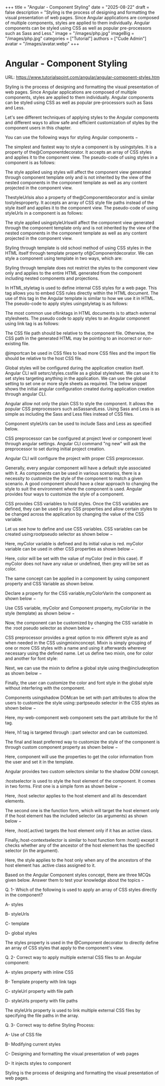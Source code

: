 +++
title = "Angular - Component Styling"
date = "2025-08-22"
draft = false
description = "Styling is the process of designing and formatting the visual presentation of web pages. Since Angular applications are composed of multiple components, styles are applied to them individually. Angular components can be styled using CSS as well as popular pre-processors such as Sass and Less."
image = "/images/php.jpg"
imageBig = "/images/php.jpg"
categories = ["Tutorial"]
authors = ["Cude Admin"]
avatar = "/images/avatar.webp"
+++

# Angular - Component Styling

URL: https://www.tutorialspoint.com/angular/angular-component-styles.htm

Styling is the process of designing and formatting the visual presentation of web pages. Since Angular applications are composed of multiple components, styles are applied to them individually. Angular components can be styled using CSS as well as popular pre-processors such as Sass and Less.

Let's see different techniques of applying styles to the Angular components and different ways to allow safe and efficient customization of styles by the component users in this chapter.

You can use the following ways for styling Angular components −

The simplest and fastest way to style a component is by usingstyles. It is a property of the@Componentdecorator. It accepts an array of CSS styles and applies it to the component view. The pseudo-code of using styles in a component is as follows:

The style applied using styles will affect the component view generated through component template only and is not inherited by the view of the nested components in the component template as well as any content projected in the component view.

ThestyleUrlsis also a property of the@Componentdecorator and is similar tostylesproperty. It accepts an array of CSS style file paths instead of the style itself and applies it to the component view. The pseudo-code of using styleUrls in a component is as follows:

The style applied usingstyleUrlswill affect the component view generated through the component template only and is not inherited by the view of the nested components in the component template as well as any content projected in the component view.

Styling through template is old school method of using CSS styles in the HTML itself through template property of@Componentdecorator. We can style a component using template in two ways, which are:

Styling through template does not restrict the styles to the component view only and applies to the entire HTML generated from the component including nested components and projections.

In HTML,styletag is used to define internal CSS styles for a web page. This tag allows you to embed CSS rules directly within the HTML document. The use of this tag in the Angular template is similar to how we use it in HTML. The pseudo-code to apply styles usingstyletag is as follows:

The most common use oflinktags in HTML documents is to attach external stylesheets. The pseudo code to apply styles to an Angular component using link tag is as follows:

The CSS file path should be relative to the component file. Otherwise, the CSS path in the generated HTML may be pointing to an incorrect or non-existing file.

@importcan be used in CSS files to load more CSS files and the import file should be relative to the host CSS file.

Global styles will be configured during the application creation itself. Angular CLI will setsrc/styles.cssfile as a global stylesheet. We can use it to set styles targeting anything in the application. We can use the global setting to set one or more style sheets as required. The below snippet shows the initial angular configuration created during application creation through angular CLI.

Angular allow not only the plain CSS to style the component. It allows the popular CSS preprocessors such asSassandLess. Using Sass and Less is as simple as including the Sass and Less files instead of CSS files.

Component styleUrls can be used to include Sass and Less as specified below.

CSS preprocessor can be configured at project level or component level through angular settings. Angular CLI command "ng new" will ask the preprocessor to set during initial project creation.

Angular CLI will configure the project with proper CSS preprocessor.

Generally, every angular component will have a default style associated with it. As components can be used in various scenarios, there is a necessity to customize the style of the component to match a given scenario. A good component should have a clear approach to changing the style to suit the environment where the component is used. Angular provides four ways to customize the style of a component.

CSS provides CSS variables to hold styles. Once the CSS variables are defined, they can be used in any CSS properties and allow certain styles to be changed across the application by changing the value of the CSS variable.

Let us see how to define and use CSS variables. CSS variables can be created using:rootpseudo selector as shown below −

Here, myColor variable is defined and its initial value is red. myColor variable can be used in other CSS properties as shown below −

Here, color will be set with the value of myColor (red in this case). If myColor does not have any value or undefined, then grey will be set as color.

The same concept can be applied in a component by using component property and CSS Variable as shown below.

Declare a property for the CSS variable,myColorVarin the component as shown below −

Use CSS variable, myColor and Component property, myColorVar in the style (template) as shown below −

Now, the component can be customized by changing the CSS variable in the :root pseudo selector as shown below −

CSS preprocessor provides a great option to mix different style as and when needed in the CSS usingmixinconcept. Mixin is simply grouping of one or more CSS styles with a name and using it afterwards wherever necessary using the defined name. Let us define two mixin, one for color and another for font style:

Next, we can use the mixin to define a global style using the@includeoption as shown below −

Finally, the user can customize the color and font style in the global style without interfering with the component.

Components usingshadow DOMcan be set with part attributes to allow the users to customize the style using::partpseudo selector in the CSS styles as shown below −

Here, my-web-component web component sets the part attribute for the h1 tag.

Here, h1 tag is targeted through ::part selector and can be customized.

The final and least preferred way to customize the style of the component is through custom component property as shown below −

Here, component will use the properties to get the color information from the user and set it in the template.

Angular provides two custom selectors similar to the shadow DOM concept.

:hostselector is used to style the host element of the component. It comes in two forms. First one is a simple form as shown below −

Here, :host selector applies to the host element and all its descendant elements.

The second one is the function form, which will target the host element only if the host element has the included selector (as arguments) as shown below −

Here, :host(.active) targets the host element only if it has an active class.

Finally,:host-contextselector is similar to host function form :host() except it checks whether any of the ancestor of the host element has the specified selector (in the argument).

Here, the style applies to the host only when any of the ancestors of the host element has .active class assigned to it.

Based on the Angular Component styles concept, there are three MCQs given below. Answer them to test your knowledge about the topics −

Q. 1- Which of the following is used to apply an array of CSS styles directly in the component?

A- styles

B- styleUrls

C- template

D- global styles

The styles property is used in the @Component decorator to directly define an array of CSS styles that apply to the component's view.

Q. 2- Correct way to apply multiple external CSS files to an Angular component:

A-  styles property with inline CSS

B- Template property with link tags

C- styleUrl property with file path

D- styleUrls property with file paths

The styleUrls property is used to link multiple external CSS files by specifying the file paths in the array.

Q. 3- Correct way to define Styling Process:

A- Use of CSS file

B- Modifying current styles

C-  Designing and formatting the visual presentation of web pages

D- It injects styles to component

Styling is the process of designing and formatting the visual presentation of web pages.
